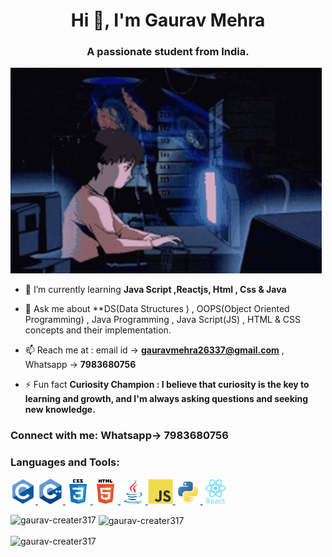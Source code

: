 <h1 align="center">Hi 👋, I'm Gaurav Mehra</h1>
<h3 align="center">A passionate student from India.</h3>

<p align="left"> <img src="Gaurav.gif "alt="gaurav-creater317" /> </p>



- 🌱 I’m currently learning **Java Script ,Reactjs, Html , Css & Java**

- 💬 Ask me about **DS(Data Structures ) , OOPS(Object Oriented Programming) , Java Programming , Java Script(JS) , HTML & CSS concepts and their implementation. 

- 📫 Reach me at : email id  ->  **gauravmehra26337@gmail.com** , Whatsapp -> **7983680756**

- ⚡ Fun fact **Curiosity Champion : I believe that curiosity is the key to learning and growth, and I'm always asking questions and seeking new knowledge.**

<h3 align="left">Connect with me:    Whatsapp-> 7983680756 </h3>
<p align="left">
</p>

<h3 align="left">Languages and Tools:</h3>
<p align="left"> <a href="https://www.cprogramming.com/" target="_blank" rel="noreferrer"> <img src="https://raw.githubusercontent.com/devicons/devicon/master/icons/c/c-original.svg" alt="c" width="40" height="40"/> </a> <a href="https://www.w3schools.com/cpp/" target="_blank" rel="noreferrer"> <img src="https://raw.githubusercontent.com/devicons/devicon/master/icons/cplusplus/cplusplus-original.svg" alt="cplusplus" width="40" height="40"/> </a> <a href="https://www.w3schools.com/css/" target="_blank" rel="noreferrer"> <img src="https://raw.githubusercontent.com/devicons/devicon/master/icons/css3/css3-original-wordmark.svg" alt="css3" width="40" height="40"/> </a> <a href="https://www.w3.org/html/" target="_blank" rel="noreferrer"> <img src="https://raw.githubusercontent.com/devicons/devicon/master/icons/html5/html5-original-wordmark.svg" alt="html5" width="40" height="40"/> </a> <a href="https://www.java.com" target="_blank" rel="noreferrer"> <img src="https://raw.githubusercontent.com/devicons/devicon/master/icons/java/java-original.svg" alt="java" width="40" height="40"/> </a> <a href="https://developer.mozilla.org/en-US/docs/Web/JavaScript" target="_blank" rel="noreferrer"> <img src="https://raw.githubusercontent.com/devicons/devicon/master/icons/javascript/javascript-original.svg" alt="javascript" width="40" height="40"/> </a> <a href="https://www.python.org" target="_blank" rel="noreferrer"> <img src="https://raw.githubusercontent.com/devicons/devicon/master/icons/python/python-original.svg" alt="python" width="40" height="40"/> </a> <a href="https://reactjs.org/" target="_blank" rel="noreferrer"> <img src="https://raw.githubusercontent.com/devicons/devicon/master/icons/react/react-original-wordmark.svg" alt="react" width="40" height="40"/> </a> </p>

<p><img align="left" src="https://github-readme-stats.vercel.app/api/top-langs?username=gaurav-creater317&show_icons=true&locale=en&layout=compact" alt="gaurav-creater317" /></p>

<p>&nbsp;<img align="center" src="https://github-readme-stats.vercel.app/api?username=gaurav-creater317&show_icons=true&locale=en" alt="gaurav-creater317" /></p>

<p><img align="center" src="https://github-readme-streak-stats.herokuapp.com/?user=gaurav-creater317&" alt="gaurav-creater317" /></p>
